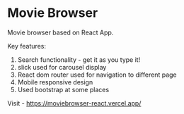 # Movie Browser

Movie browser based on React App.

Key features:
1. Search functionality - get it as you type it!
2. slick used for carousel display
3. React dom router used for navigation to different page
4. Mobile responsive design
5. Used bootstrap at some places

Visit - https://moviebrowser-react.vercel.app/
